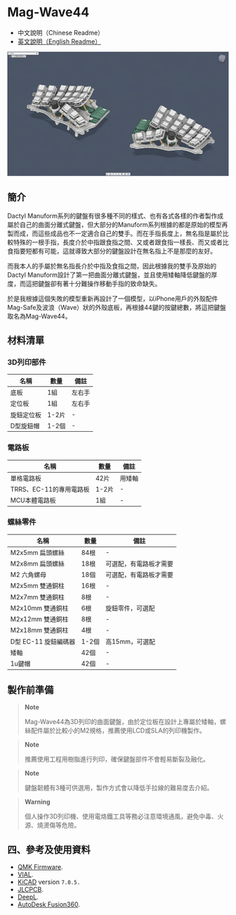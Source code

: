 # Mag-Wave44

- 中文說明（Chinese Readme）
- [英文說明（English Readme）](readme_en.md)

![info](pics/info.png)

## 簡介

Dactyl Manuform系列的鍵盤有很多種不同的樣式、也有各式各樣的作者製作成屬於自己的曲面分離式鍵盤，但大部分的Manuform系列根據的都是原始的模型再製而成，而這些成品也不一定適合自己的雙手。而在手指長度上，無名指是屬於比較特殊的一根手指，長度介於中指跟食指之間、又或者跟食指一樣長、而又或者比食指要短都有可能，這就導致大部分的鍵盤設計在無名指上不是那麼的友好。

而我本人的手屬於無名指長介於中指及食指之間，因此根據我的雙手及原始的Dactyl Manuform設計了第一把曲面分離式鍵盤，並且使用矮軸降低鍵盤的厚度，而這把鍵盤卻有著十分難操作移動手指的致命缺失。

於是我根據這個失敗的模型重新再設計了一個模型，以iPhone用戶的外殼配件Mag-Safe及波浪（Wave）狀的外殼底板，再根據44鍵的按鍵總數，將這把鍵盤取名為Mag-Wave44。

## 材料清單

### 3D列印部件

|名稱|數量|備註|
|---|---|---|
|底板|1組|左右手|
|定位板|1組|左右手|
|旋鈕定位板|1-2片|-|
|D型旋鈕帽|1-2個|-|

### 電路板

|名稱|數量|備註|
|---|---|---|
|單格電路板|42片|用矮軸|
|TRRS、EC-11的專用電路板|1-2片|-|
|MCU本體電路板|1組|-|

### 螺絲零件

|名稱|數量|備註|
|---|---|---|
|M2x5mm 扁頭螺絲|84根|-|
|M2x8mm 扁頭螺絲|18根|可選配，有電路板才需要|
|M2 六角螺母|18個|可選配，有電路板才需要|
|M2x5mm 雙通銅柱|16根|-|
|M2x7mm 雙通銅柱|8根|-|
|M2x10mm 雙通銅柱|6根|旋鈕零件，可選配|
|M2x12mm 雙通銅柱|8根|-|
|M2x18mm 雙通銅柱|4根|-|
|D型 EC-11 旋鈕編碼器|1-2個|高15mm，可選配|
|矮軸|42個|-|
|1u鍵帽|42個|-|

## 製作前準備

> **Note**
>
> Mag-Wave44為3D列印的曲面鍵盤，由於定位板在設計上專屬於矮軸，螺絲配件屬於比較小的M2規格，推薦使用LCD或SLA的列印機製作。

> **Note**
>
> 推薦使用工程用樹脂進行列印，確保鍵盤部件不會輕易斷裂及融化。

> **Note**
>
> 鍵盤韌體有3種可供選用，製作方式會以降低手拉線的難易度去介紹。

> **Warning**
>
> 個人操作3D列印機、使用電烙鐵工具等務必注意環境通風，避免中毒、火源、燒燙傷等危險。

## 四、參考及使用資料
- [QMK Firmware](https://qmk.fm/).
- [VIAL](https://get.vial.today/).
- [KiCAD](https://www.kicad.org/) version `7.0.5.`
- [JLCPCB](https://jlcpcb.com/).
- [DeepL](https://www.deepl.com/translator).
- [AutoDesk Fusion360](https://www.autodesk.com/products/fusion-360/free-trial).